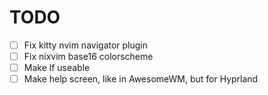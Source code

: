 # TODO

- [ ] Fix kitty nvim navigator plugin
- [ ] Fix nixvim base16 colorscheme
- [ ] Make lf useable
- [ ] Make help screen, like in AwesomeWM, but for Hyprland
